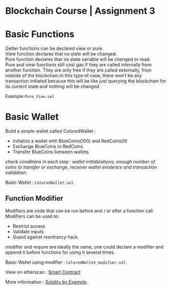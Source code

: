 # Blockchain Course |  Assignment 3 #


# Basic Functions 
Getter functions can be declared view or pure.  
View function declares that no state will be changed.  
Pure function declares that no state variable will be changed or read.  
Pure and view functions still cost gas if they are called internally from another function. They are only free if they are called externally, from outside of the blockchain.In this type of case, there won't be any transaction initiated because this will be like just querying the blockchain for its current state and nothing will be changed.



Example `Pure_View.sol` 

# Basic Wallet 
Build a simple wallet called ColoredWallet :
- initialize a wallet with BlueCoins(100) and RedCoins(0)
- Exchange BlueCoins to RedCoins
- Transfer BlueCoins between wallets

*check conditions in each step : wallet initializations, enough number of coins to transfer or exchange, receiver wallet existence and transaction validation*. 

Basic Wallet : `ColoredWallet.sol`. 


## Function Modifier
Modifiers are code that can be run before and / or after a function call.  
Modifiers can be used to:  
- Restrict access
- Validate inputs
- Guard against reentrancy hack. 

modifier and require are ideally the same, one could declare a modifier and append it before functions for using it several times.  

Basic Wallet using modifier : `ColoredWallet_modifier.sol`. 

View on etherscan : [Smart Contract](https://goerli.etherscan.io/tx/0x189e6673b00020bdba3209d70d9387b83f7da3ab6ba7470768a10fc2471aa3e5)
 
  
More information : [Solidity by Example](https://solidity-by-example.org/). 



